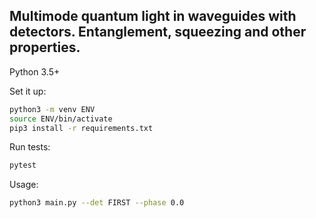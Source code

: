 ## Multimode quantum light in waveguides with detectors. Entanglement, squeezing and other properties.

Python 3.5+

Set it up:
```sh
python3 -m venv ENV
source ENV/bin/activate
pip3 install -r requirements.txt
```

Run tests:
```sh
pytest
```

Usage:
```sh
python3 main.py --det FIRST --phase 0.0
```